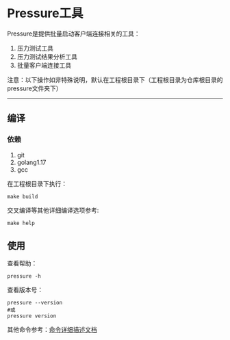 # Pressure工具
Pressure是提供批量启动客户端连接相关的工具：
1. 压力测试工具
2. 压力测试结果分析工具
3. 批量客户端连接工具

注意：以下操作如非特殊说明，默认在工程根目录下（工程根目录为仓库根目录的pressure文件夹下）

---
## 编译
### 依赖
1. git
2. golang1.17
3. gcc

在工程根目录下执行：
```shell
make build
```
交叉编译等其他详细编译选项参考:
```shell
make help
```

## 使用
查看帮助：
```shell
pressure -h
```
查看版本号：
```shell
pressure --version
#或
pressure version
```

其他命令参考：[命令详细描述文档](doc/markdown/pressure.md)